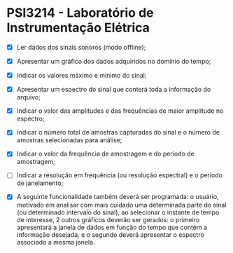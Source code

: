 # PSI3214 - Laboratório de Instrumentação Elétrica

- [x] Ler dados dos sinais sonoros (modo offline); 
- [x] Apresentar um gráfico dos dados adquiridos no domínio do tempo; 
- [x] Indicar os valores máximo e mínimo do sinal; 
- [x] Apresentar um espectro do sinal que conterá toda a informação do arquivo; 
- [x] Indicar o valor das amplitudes e das frequências de maior amplitude no espectro; 
- [x] Indicar o número total de amostras capturadas do sinal e o número de amostras selecionadas para análise; 
- [x] Indicar o valor da frequência de amostragem e do período de amostragem; 
- [ ] Indicar a resolução em frequência (ou resolução espectral) e o período de janelamento; 
- [x] A seguinte funcionalidade também deverá ser programada: o usuário, motivado em analisar com mais cuidado uma determinada parte do sinal (ou determinado intervalo do sinal), ao selecionar o instante de tempo de interesse, 2 outros gráficos deverão ser gerados: o primeiro apresentará a janela de dados em função do tempo que contém a informação desejada, e o segundo deverá apresentar o espectro associado a mesma janela.

